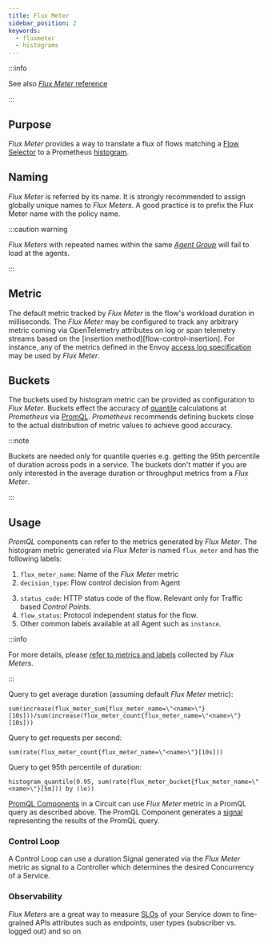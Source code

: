 ```yaml
---
title: Flux Meter
sidebar_position: 2
keywords:
  - fluxmeter
  - histograms
---
```


:::info

See also [_Flux Meter_ reference][reference]

:::

## Purpose

_Flux Meter_ provides a way to translate a flux of flows matching a [Flow
Selector][flow-selector] to a Prometheus [histogram][histogram-metric].

## Naming

_Flux Meter_ is referred by its name. It is strongly recommended to assign
globally unique names to _Flux Meters_. A good practice is to prefix the Flux
Meter name with the policy name.

:::caution warning

_Flux Meters_ with repeated names within the same
[_Agent Group_](/concepts/integrations/flow-control/flow-selector.md#agent-group)
will fail to load at the agents.

:::

## Metric

The default metric tracked by _Flux Meter_ is the flow's workload duration in
milliseconds. The _Flux Meter_ may be configured to track any arbitrary metric
coming via OpenTelemetry attributes on log or span telemetry streams based on
the [insertion method][flow-control-insertion]. For instance, any of the metrics
defined in the Envoy [access log specification][envoy-access-log-spec] may be
used by _Flux Meter_.

## Buckets

The buckets used by histogram metric can be provided as configuration to _Flux
Meter_. Buckets effect the accuracy of [quantile][quantiles] calculations at
_Prometheus_ via [PromQL][promql-reference]. _Prometheus_ recommends defining
buckets close to the actual distribution of metric values to achieve good
accuracy.

:::note

Buckets are needed only for quantile queries e.g. getting the 95th percentile of
duration across pods in a service. The buckets don't matter if you are only
interested in the average duration or throughput metrics from a _Flux Meter_.

:::

## Usage

_PromQL_ components can refer to the metrics generated by _Flux Meter_. The
histogram metric generated via _Flux Meter_ is named `flux_meter` and has the
following labels:

1. `flux_meter_name`: Name of the _Flux Meter_ metric
2. `decision_type`: Flow control decision from Agent
<!-- TODO tgill: update once we start following OTEL semantic convention on metric labels -->
3. `status_code`: HTTP status code of the flow. Relevant only for Traffic based
   _Control Points_.
4. `flow_status`: Protocol independent status for the flow.
5. Other common labels available at all Agent such as `instance`.

:::info

For more details, please
[refer to metrics and labels](/reference/observability/prometheus-metrics/agent.md#flux-meter)
collected by _Flux Meters_.

:::

Query to get average duration (assuming default _Flux Meter_ metric):

```
sum(increase(flux_meter_sum{flux_meter_name=\"<name>\"}[10s]))/sum(increase(flux_meter_count{flux_meter_name=\"<name>\"}[10s]))
```

Query to get requests per second:

```
sum(rate(flux_meter_count{flux_meter_name=\"<name>\"}[10s]))
```

Query to get 95th percentile of duration:

```
histogram_quantile(0.95, sum(rate(flux_meter_bucket{flux_meter_name=\"<name>\"}[5m])) by (le))
```

[PromQL Components][promql-reference] in a Circuit can use _Flux Meter_ metric
in a PromQL query as described above. The PromQL Component generates a
[signal][signal] representing the results of the PromQL query.

### Control Loop

A Control Loop can use a duration Signal generated via the _Flux Meter_ metric
as signal to a Controller which determines the desired Concurrency of a Service.

### Observability

_Flux Meters_ are a great way to measure [SLOs][google-sre-slo] of your Service
down to fine-grained APIs attributes such as endpoints, user types (subscriber
vs. logged out) and so on.

[reference]: /reference/policies/spec.md#flux-meter
[flow-selector]: /concepts/integrations/flow-control/flow-selector.md
[flow-control-integration]: ../flow-control.md#insertion
[histogram-metric]: https://prometheus.io/docs/practices/histograms/
[quantiles]: https://prometheus.io/docs/practices/histograms/#quantiles
[envoy-access-log-spec]:
  https://www.envoyproxy.io/docs/envoy/latest/configuration/observability/access_log/usage#command-operators
[promql-reference]: /reference/policies/spec.md#prom-q-l
[signal]: /concepts/policy/circuit.md#signal
[google-sre-slo]: https://sre.google/workbook/implementing-slos/
